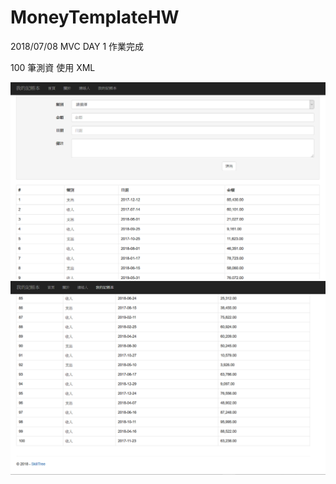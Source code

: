 # MoneyTemplateHW

2018/07/08 MVC DAY 1 作業完成

100 筆測資 使用 XML 

![alt text](https://github.com/looe102000/MoneyTemplateHW/blob/master/MoneyTemplateHW/App_Data/HW_OK.PNG)
![alt text](https://github.com/looe102000/MoneyTemplateHW/blob/master/MoneyTemplateHW/App_Data/HW_OK_2.PNG
)



